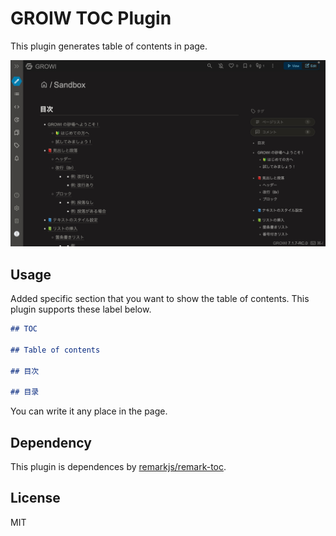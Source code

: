 # GROIW TOC Plugin

This plugin generates table of contents in page.

![](./image.jpg)

## Usage

Added specific section that you want to show the table of contents. This plugin supports these label below.

```markdown
## TOC

## Table of contents

## 目次

## 目录
```

You can write it any place in the page.

## Dependency

This plugin is dependences by [remarkjs/remark\-toc](https://github.com/remarkjs/remark-toc?tab=readme-ov-file#options).

## License

MIT

